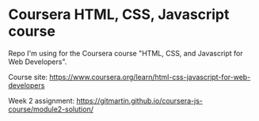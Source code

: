 # Coursera HTML, CSS, Javascript course
Repo I'm using for the Coursera course "HTML, CSS, and Javascript for Web Developers". 

Course site: https://www.coursera.org/learn/html-css-javascript-for-web-developers

Week 2 assignment:
https://gitmartin.github.io/coursera-js-course/module2-solution/
